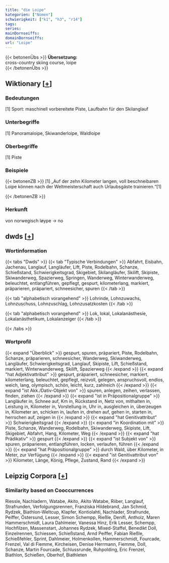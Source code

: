 ```yaml
---
title: "die Loipe"
kategorien: ["Nomen"]
schwierigkeit: ["k1", "h3", "r14"]
tags:
series:
mainDornseiffs:
domainDornseiffs:
url: "Loipe"
---
```


{{< betonenÜbs >}}
**Übersetzung:**  
cross-country skiing course, loipe  
{{< /betonenÜbs >}}

## Wiktionary [[+](https://de.wiktionary.org/wiki/Loipe)]

### Bedeutungen
[1] Sport: maschinell vorbereitete Piste, Laufbahn für den Skilanglauf  

### Unterbegriffe
[1] Panoramaloipe, Skiwanderloipe, Waldloipe  

### Oberbegriffe
[1] Piste  

### Beispiele
{{< betonenZB >}}
[1] „Auf der zehn Kilometer langen, voll beschneibaren Loipe können nach der Weltmeisterschaft auch Urlaubsgäste trainieren.“[1]  

{{< /betonenZB >}}
### Herkunft
von norwegisch løype → no  



## dwds [[+](https://www.dwds.de/wb/Loipe)]

### Wortinformation
{{< tabs "Dwds" >}}
{{< tab "Typische Verbindungen" >}}
Abfahrt, Eisbahn, Jachenau, Langlauf, Langläufer, Lift, Piste, Rodelbahn, Schanze, Schießstand, Schwierigkeitsgrad, Skigebiet, Skilangläufer, Skilift, Skipiste, Skiwanderweg, Spazierweg, Springen, Wanderweg, Winterwanderweg, beleuchtet, entlangführen, gepflegt, gespurt, kilometerlang, markiert, präparieren, präpariert, schneesicher, spuren
{{< /tab >}}

{{< tab "alphabetisch vorangehend" >}}
Lohrinde, Lohnzuwachs, Lohnzuschuss, Lohnzuschlag, Lohnzusatzkosten
{{< /tab >}}

{{< tab "alphabetisch vorangehend" >}}
Lok, lokal, Lokalanästhesie, Lokalanästhetikum, Lokalanzeiger
{{< /tab >}}

{{< /tabs >}}

### Wortprofil
{{< expand "Überblick" >}} gespurt, spuren, präpariert, Piste, Rodelbahn, Schanze, präparieren, schneesicher, Wanderweg, Skiwanderweg, Langläufer, Schwierigkeitsgrad, Langlauf, Skipiste, Lift, Schießstand, markiert, Winterwanderweg, Skilift, Spazierweg {{< /expand >}}
{{< expand "hat Adjektivattribut" >}} gespurt, präpariert, schneesicher, markiert, kilometerlang, beleuchtet, gepflegt, reizvoll, gelegen, anspruchsvoll, endlos, weich, lang, olympisch, schön, leicht, kurz, zahlreich {{< /expand >}}
{{< expand "ist Akk./Dativ-Objekt von" >}} spuren, anlegen, zeihen, verlassen, finden, ziehen {{< /expand >}}
{{< expand "ist in Präpositionalgruppe" >}} Langläufer in, Schnee auf, Km in, Rückstand in, Netz von, mithalten in, Leistung in, Kilometer in, Vorstellung in, Uhr in, ausgleichen in, überzeugen in, Kilometer an, schicken in, laufen in, drehen auf, gehen in, starten in, herrschen auf, zeigen in {{< /expand >}}
{{< expand "hat Genitivattribut" >}} Schwierigkeitsgrad {{< /expand >}}
{{< expand "in Koordination mit" >}} Piste, Schanze, Wanderweg, Rodelbahn, Skiwanderweg, Skipiste, Lift, Skigebiet, Abfahrt, Hang, Kilometer, Weg {{< /expand >}}
{{< expand "hat Prädikativ" >}} gespurt {{< /expand >}}
{{< expand "ist Subjekt von" >}} spuren, präparieren, entlangführen, locken, verlaufen, führen {{< /expand >}}
{{< expand "hat Präpositionalgruppe" >}} durch Wald, über Kilometer, in Meter, zur Verfügung {{< /expand >}}
{{< expand "ist Genitivattribut von" >}} Kilometer, Länge, König, Pflege, Zustand, Rand {{< /expand >}}

## Leipzig Corpora [[+](https://corpora.uni-leipzig.de/en/res?word=Loipe&corpusId=deu_newscrawl-public_2018)]


### Similarity based on Cooccurrences
Riessle, Nachladern, Watabe, Akito, Akito Watabe, Riiber, Langlauf, Strafrunden, Verfolgungsrennen, Franziska Hildebrand, Jan Schmid, Rydzek, Biathlon-Weltcup, Klapfer, Kontiolahti, Nachlader, Strafrunde, Peiffer, Östersund, Lesser, Simon Schempp, Rießle, Denifl, Antholz, Maren Hammerschmidt, Laura Dahlmeier, Vanessa Hinz, Erik Lesser, Schempp, Hochfilzen, Massenstart, Johannes Rydzek, Mixed-Staffel, Benedikt Doll, Einzelrennen, Schiessen, Schießstand, Arnd Peiffer, Fabian Rießle, Schießfehler, Sprint, Dahlmeier, Holmenkollen, Hammerschmidt, Fourcade, Frenzel, Val di Fiemme, Kircheisen, Denise Herrmann, Fiemme, Doll, Schanze, Martin Fourcade, Schlussrunde, Ruhpolding, Eric Frenzel, Biathlon, Schießen, Oberhof, Biathleten

